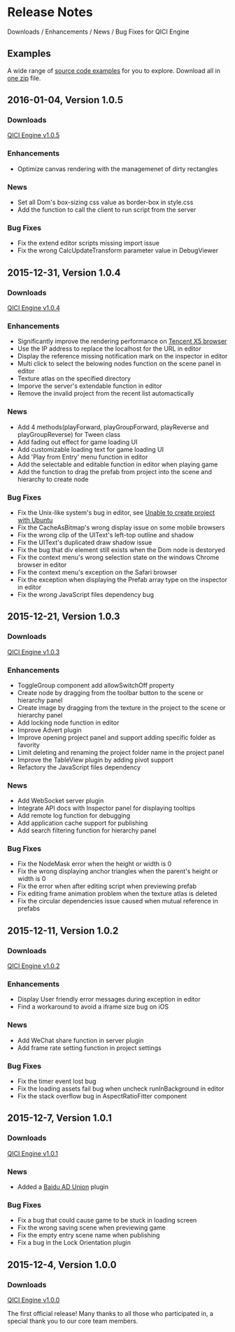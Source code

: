 
# Release Notes
Downloads / Enhancements / News / Bug Fixes for QICI Engine

## Examples

A wide range of [source code examples](http://engine.qiciengine.com/demo/) for you to explore. Download all in [one zip](http://engine.qiciengine.com/demo/QICI_Demos.zip) file.   

## 2016-01-04, Version 1.0.5

### Downloads
[QICI Engine v1.0.5](https://github.com/qiciengine/qiciengine/raw/master/releases/qiciengine-1.0.5.zip)

### Enhancements
- Optimize canvas rendering with the managemenet of dirty rectangles 

### News
- Set all Dom's box-sizing css value as border-box in style.css 
- Add the function to call the client to run script from the server 

### Bug Fixes
- Fix the extend editor scripts missing import issue
- Fix the wrong CalcUpdateTransform parameter value in DebugViewer

## 2015-12-31, Version 1.0.4

### Downloads
[QICI Engine v1.0.4](https://github.com/qiciengine/qiciengine/raw/master/releases/qiciengine-1.0.4.zip)

### Enhancements
- Significantly improve the rendering performance on [Tencent X5 browser](http://x5.tencent.com/)
- Use the IP address to replace the localhost for the URL in editor
- Display the reference missing notification mark on the inspector in editor 
- Multi click to select the belowing nodes function on the scene panel in editor
- Texture atlas on the specified directory
- Imporve the server's extendable function in editor
- Remove the invalid project from the recent list automactically

### News
- Add 4 methods(playForward, playGroupForward, playReverse and playGroupReverse) for Tween class
- Add fading out effect for game loading UI
- Add customizable loading text for game loading UI
- Add 'Play from Entry' menu function in editor
- Add the selectable and editable function in editor when playing game
- Add the function to drag the prefab from project into the scene and hierarchy to create node

### Bug Fixes
- Fix the Unix-like system's bug in editor, see [Unable to create project with Ubuntu](https://github.com/qiciengine/qiciengine/issues/1) 
- Fix the CacheAsBitmap's wrong display issue on some mobile browsers
- Fix the wrong clip of the UIText's left-top outline and shadow 
- Fix the UIText's duplicated draw shadow issue
- Fix the bug that div element still exists when the Dom node is destoryed 
- Fix the context menu's wrong selection state on the windows Chrome browser in editor
- Fix the context menu's exception on the Safari browser
- Fix the exception when displaying the Prefab array type on the inspector in editor
- Fix the wrong JavaScript files dependency bug

## 2015-12-21, Version 1.0.3

### Downloads
[QICI Engine v1.0.3](https://github.com/qiciengine/qiciengine/raw/master/releases/qiciengine-1.0.3.zip)

### Enhancements
- ToggleGroup component add allowSwitchOff property 
- Create node by dragging from the toolbar button to the scene or hierarchy panel
- Create image by dragging from the texture in the project to the scene or hierarchy panel 
- Add locking node function in editor
- Improve Advert plugin
- Improve opening project panel and support adding specific folder as favority
- Limit deleting and renaming the project folder name in the project panel
- Improve the TableView plugin by adding pivot support
- Refactory the JavaScript files dependency

### News
- Add WebSocket server plugin
- Integrate API docs with Inspector panel for displaying tooltips
- Add remote log function for debugging
- Add application cache support for publishing
- Add search filtering function for hierarchy panel

### Bug Fixes
- Fix the NodeMask error when the height or width is 0
- Fix the wrong displaying anchor triangles when the parent's height or width is 0
- Fix the error when after editing script when previewing prefab
- Fix editing frame animation problem when the texture atlas is deleted
- Fix the circular dependencies issue caused when mutual reference in prefabs

## 2015-12-11, Version 1.0.2

### Downloads
[QICI Engine v1.0.2](https://github.com/qiciengine/qiciengine/raw/master/releases/qiciengine-1.0.2.zip)

### Enhancements
- Display User friendly error messages during exception in editor
- Find a workaround to avoid a iframe size bug on iOS 

### News
- Add WeChat share function in server plugin
- Add frame rate setting function in project settings

### Bug Fixes
- Fix the timer event lost bug
- Fix the loading assets fail bug when uncheck runInBackground in editor
- Fix the stack overflow bug in AspectRatioFitter component

## 2015-12-7, Version 1.0.1

### Downloads
[QICI Engine v1.0.1](https://github.com/qiciengine/qiciengine/raw/master/releases/qiciengine-1.0.1.zip)

### News
- Added a [Baidu AD Union](http://union.baidu.com/) plugin

### Bug Fixes
- Fix a bug that could cause game to be stuck in loading screen
- Fix the wrong saving scene when previewing game 
- Fix the empty entry scene name when publishing
- Fix a bug in the Lock Orientation plugin 

## 2015-12-4, Version 1.0.0

### Downloads
[QICI Engine v1.0.0](https://github.com/qiciengine/qiciengine/raw/master/releases/qiciengine-1.0.0.zip)

The first official release! Many thanks to all those who participated in, a special thank you to our core team members. 



